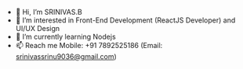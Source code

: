 - 👋 Hi, I’m SRINIVAS.B
- 👀 I’m interested in Front-End Development (ReactJS Developer) and UI/UX Design
- 🌱 I’m currently learning Nodejs
- 📫 Reach me Mobile: +91 7892525186 (Email: srinivassrinu9036@gmail.com)

<!---
srinivas-spk/srinivas-spk is a ✨ special ✨ repository because its `README.md` (this file) appears on your GitHub profile.
You can click the Preview link to take a look at your changes.
--->
